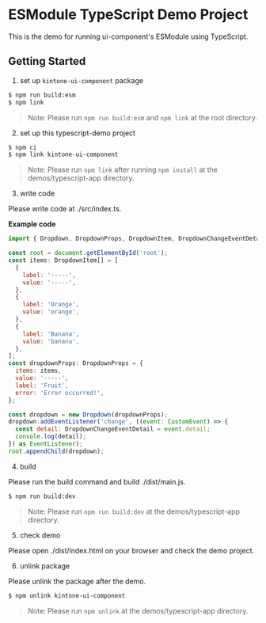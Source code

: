 # ESModule TypeScript Demo Project
This is the demo for running ui-component's ESModule using TypeScript.

## Getting Started
1. set up `kintone-ui-component` package
```bash
$ npm run build:esm
$ npm link
```
> Note: Please run `npm run build:esm` and `npm link` at the root directory.

2. set up this typescript-demo project
```bash
$ npm ci
$ npm link kintone-ui-component
```
> Note: Please run `npm link` after running `npm install` at the demos/typescript-app directory.

3. write code

Please write code at ./src/index.ts.

**Example code**
```javascript
import { Dropdown, DropdownProps, DropdownItem, DropdownChangeEventDetail } from 'kintone-ui-component';

const root = document.getElementById('root');
const items: DropdownItem[] = [
  {
    label: '-----',
    value: '-----',
  },
  {
    label: 'Orange',
    value: 'orange',
  },
  {
    label: 'Banana',
    value: 'banana',
  },
];
const dropdownProps: DropdownProps = {
  items: items,
  value: '-----',
  label: 'Fruit',
  error: 'Error occurred!',
};

const dropdown = new Dropdown(dropdownProps);
dropdown.addEventListener('change', ((event: CustomEvent) => {
  const detail: DropdownChangeEventDetail = event.detail;
  console.log(detail);
}) as EventListener);
root.appendChild(dropdown);

```

4. build

Please run the build command and build ./dist/main.js.
```bash
$ npm run build:dev
```
> Note: Please run `npm run build:dev` at the demos/typescript-app directory.

5. check demo

Please open ./dist/index.html on your browser and check the demo project.

6. unlink package

Please unlink the package after the demo.
```bash
$ npm unlink kintone-ui-component
```
> Note: Please run `npm unlink` at the demos/typescript-app directory.